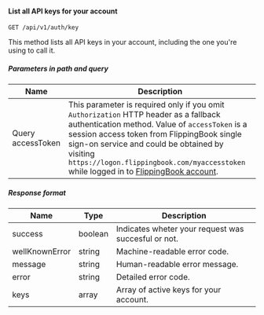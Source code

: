#### List all API keys for your account
`GET /api/v1/auth/key`

This method lists all API keys in your account, including the one you're using to call it.
##### Parameters in path and query
|Name|Description|
|-|-|
|<Badge>Query</Badge> accessToken|This parameter is required only if you omit `Authorization` HTTP header as a fallback authentication method. Value of  `accessToken` is a session access token from FlippingBook single sign-on service and could be obtained by visiting  `https://logon.flippingbook.com/myaccesstoken` while logged in to [FlippingBook account](https://flippingbook.com/account).|
##### Response format
|Name|Type|Description|
|-|-|-|
|success|boolean|Indicates wheter your request was succesful or not.|
|wellKnownError|string|Machine-readable error code.|
|message|string|Human-readable error message.|
|error|string|Detailed error code.|
|keys|array|Array of active keys for your account.|

